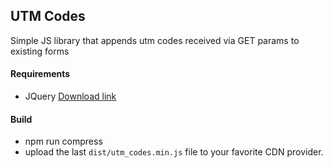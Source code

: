 ## UTM Codes

Simple JS library that appends utm codes received via GET params to existing forms

#### Requirements

* JQuery [Download link](http://jquery.com/download/)

#### Build

* npm run compress
* upload the last `dist/utm_codes.min.js` file to your favorite CDN provider.
